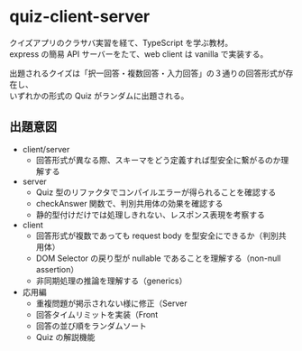 # quiz-client-server

クイズアプリのクラサバ実習を経て、TypeScript を学ぶ教材。  
express の簡易 API サーバーをたて、web client は vanilla で実装する。

出題されるクイズは「択一回答・複数回答・入力回答」の３通りの回答形式が存在し、  
いずれかの形式の Quiz がランダムに出題される。

## 出題意図

- client/server
  - 回答形式が異なる際、スキーマをどう定義すれば型安全に繋がるのか理解する
- server
  - Quiz 型のリファクタでコンパイルエラーが得られることを確認する
  - checkAnswer 関数で、判別共用体の効果を確認する
  - 静的型付けだけでは処理しきれない、レスポンス表現を考察する
- client
  - 回答形式が複数であっても request body を型安全にできるか（判別共用体）
  - DOM Selector の戻り型が nullable であることを理解する（non-null assertion）
  - 非同期処理の推論を理解する（generics）
- 応用編
  - 重複問題が掲示されない様に修正（Server
  - 回答タイムリミットを実装（Front
  - 回答の並び順をランダムソート
  - Quiz の解説機能
